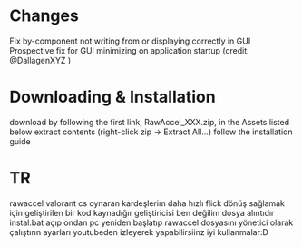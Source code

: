 # Changes
Fix by-component not writing from or displaying correctly in GUI
Prospective fix for GUI minimizing on application startup (credit: @DallagenXYZ )

# Downloading & Installation
download by following the first link, RawAccel_XXX.zip, in the Assets listed below
extract contents (right-click zip -> Extract All...)
follow the installation guide

# TR

rawaccel valorant cs oynaran kardeşlerim daha hızlı flick dönüş sağlamak için geliştirilen bir kod kaynadığır
geliştiricisi ben değilim dosya alıntıdır
instal.bat açıp ondan pc yeniden başlatıp rawaccel dosyasını yönetici olarak çalıştırın ayarları youtubeden izleyerek yapabilirsiinz
iyi kullanmalar:D
